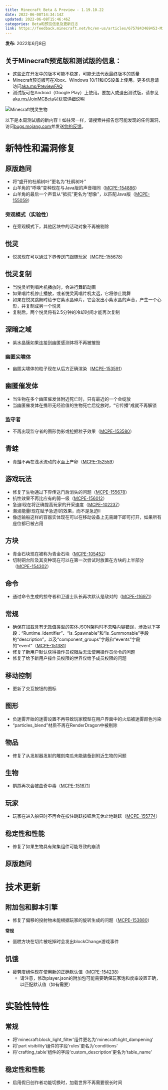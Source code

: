 ```yaml
---
title: Minecraft Beta & Preview - 1.19.10.22
date: 2022-06-08T14:34:14Z
updated: 2022-06-08T15:46:46Z
categories: Beta和预览信息及更新日志
link: https://feedback.minecraft.net/hc/en-us/articles/6757843469453-Minecraft-Beta-Preview-1-19-10-22
---
```


**发布:** 2022年6月8日

## **关于Minecraft预览版和测试版的信息：**

- 这些正在开发中的版本可能不稳定，可能无法代表最终版本的质量
- Minecraft预览版可在Xbox、Windows 10/11和iOS设备上使用。更多信息请访问[aka.ms/PreviewFAQ](http://aka.ms/PreviewFAQ)
- 测试版可在Android（Google Play）上使用。要加入或退出测试版，请参见[aka.ms/JoinMCBeta](https://aka.ms/JoinMCBeta)以获取详细说明

![Minecraft悦灵生物](https://feedback.minecraft.net/hc/article_attachments/6757809355277/beta19U1_3_16x9.jpg)

以下是本周测试版的新内容！如往常一样，请搜索并报告您可能发现的任何漏洞，访问[bugs.mojang.com](http://bugs.mojang.com/)并发送[您的反馈](https://aka.ms/MinecraftBetaFeedback)。

# **新特性和漏洞修复**

## **原版趋同**

- 将“盛开的杜鹃树叶”更名为“杜鹃树叶”
- 山羊角的“呼唤”变种现在与Java版的声音相同（[MCPE-154886](https://bugs.mojang.com/browse/MCPE-154886)）
- 山羊角的最后一个声音从“抵抗”更名为“想象”，以匹配Java版（[MCPE-155059](https://bugs.mojang.com/browse/MCPE-155059)）

### **旁观模式（实验性）**

- 在旁观模式下，其他区块中的活动对象不再被剔除

## **悦灵**

- 悦灵现在可以通过下界传送门跟随玩家（[MCPE-155678](https://bugs.mojang.com/browse/MCPE-155678)）

## **悦灵复制**

- 当悦灵听到唱片机播放时，会进行舞蹈动画
- 如果唱片机停止播放，或者悦灵离唱片机太远，它将停止跳舞
- 如果在悦灵跳舞时给予它紫水晶碎片，它会发出小紫水晶的声音，产生一个心形，并复制成另一个悦灵
- 复制后，两个悦灵将有2.5分钟的冷却时间才能再次复制

## **深暗之域**

- 紫水晶簇如果连接到幽匿感测体将不再被摧毁

### **幽匿尖啸体**

- 幽匿尖啸体的粒子现在从后方正确渲染（[MCPE-153591](https://bugs.mojang.com/browse/MCPE-153591)）

## **幽匿催发体**

- 当生物在多个幽匿催发体附近死亡时，只有最近的一个会绽放
- 当幽匿催发体在携带无经验值的生物死亡后绽放时，“它传播”成就不再解锁

### **监守者**

- 不再出现监守者的图形伪影或挖掘粒子效果（[MCPE-153580](https://bugs.mojang.com/browse/MCPE-153580)）

## **青蛙**

- 青蛙不再在浅水流动的水面上产卵（[MCPE-152559](https://bugs.mojang.com/browse/MCPE-152559)）

## **游戏玩法**

- 修复了生物通过下界传送门后消失的问题（[MCPE-155678](https://bugs.mojang.com/browse/MCPE-155678)）
- 抗性效果不再比应有的弱一级（[MCPE-156012](https://bugs.mojang.com/browse/MCPE-156012)）
- 急迫I现在将正确提高玩家的开采速度（[MCPE-102237](https://bugs.mojang.com/browse/MCPE-102237)）
- 潮涌能量I现在赋予急迫I的效果，而不是急迫II
- 像运输船这样的容器实体现在可以在移动设备上无需蹲下即可打开，如果所有座位都已被占用

## **方块**

- 青金石块现在被称为青金石块（[MCPE-105452](https://bugs.mojang.com/browse/MCPE-105452)）
- 切制铜台阶及其变种现在可以在第一次尝试时放置在方块的上半部分（[MCPE-154302](https://bugs.mojang.com/browse/MCPE-154302)）

## **命令**

- 通过命令生成的掠夺者和卫道士队长再次默认是敌对的（[MCPE-116971](https://bugs.mojang.com/browse/MCPE-116971)）

## **常规**

- 确保在加载具有无效值类型的实体JSON架构时不忽略内容错误，涉及以下字段：“Runtime_Identifier”、“Is_Spawnable”和“Is_Summonable”字段的“description”，以及“component_groups”字段和“events”字段的“event”（[MCPE-151381](https://bugs.mojang.com/browse/MCPE-151381)）
- 修复了新用户默认获得操作员权限后无法使用操作员命令的问题
- 修复了给予新用户操作员权限的世界仅给予成员权限的问题

## **移动控制**

- 更新了交互按钮的图标

## **图形**

- 负迷雾开始的迷雾设置不再导致玩家模型在用户界面中的火焰被迷雾颜色污染
- “particles_blend”材质不再在RenderDragon中被剔除

## **物品**

- 修复了从发射器发射的雕刻南瓜未能装备到附近生物的问题

## **生物**

- 鹦鹉再次会被曲奇中毒（[MCPE-151671](https://bugs.mojang.com/browse/MCPE-151671)）

## **玩家**

- 玩家在进入船只时不再会在按住跳跃按钮后无休止地跳跃（[MCPE-155774](https://bugs.mojang.com/browse/MCPE-155774)）

## **稳定性和性能**

- 修复了如果生物具有聚集组件可能导致的崩溃

## **原版趋同**

# **技术更新**

## **附加包和脚本引擎**

- 修复了偏移的投射物未能根据玩家的旋转生成的问题（[MCPE-153880](https://bugs.mojang.com/browse/MCPE-153880)）

**常规**

- 蛋糕方块在切片被吃掉时会发出blockChange游戏事件

## **饥饿**

- 疲劳度组件现在使用新的正确默认值（[MCPE-154238](https://bugs.mojang.com/browse/MCPE-154238)）
  - 请注意，修改player.json的附加包可能需要确保玩家饱和度率设置正确，以匹配默认值（如有需要）

# **实验性特性**

## **常规**

- 将'minecraft:block_light_filter'组件更名为'minecraft:light_dampening'
- 将'part visibility'组件的字段'rules'更名为'conditions'
- 将'crafting_table'组件的字段'custom_description'更名为'table_name'

## **稳定性和性能**

- 启用假日创作者功能切换时，加载世界不再需要很长时间